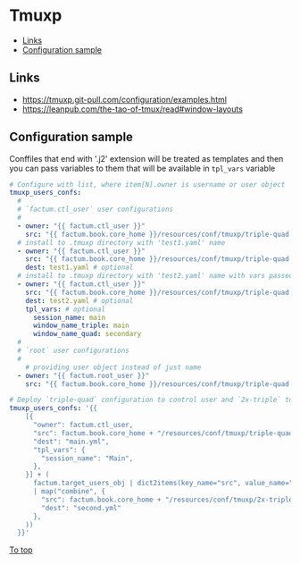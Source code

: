 # <a id="top"></a>Tmuxp

* [Links](#links)
* [Configuration sample](#configuration-sample)

## Links

* https://tmuxp.git-pull.com/configuration/examples.html
* https://leanpub.com/the-tao-of-tmux/read#window-layouts


## Configuration sample

Conffiles that end with '.j2' extension will be treated as templates and then you can pass variables to them that will be available in `tpl_vars` variable

```yaml
# Configure with list, where item[N].owner is username or user object
tmuxp_users_confs:
  #
  # `factum.ctl_user` user configurations
  #
  - owner: "{{ factum.ctl_user }}"
    src: "{{ factum.book.core_home }}/resources/conf/tmuxp/triple-quad.yaml.j2"
  # install to .tmuxp directory with 'test1.yaml' name
  - owner: "{{ factum.ctl_user }}"
    src: "{{ factum.book.core_home }}/resources/conf/tmuxp/triple-quad.yaml.j2"
    dest: test1.yaml # optional
  # install to .tmuxp directory with 'test2.yaml' name with vars passed
  - owner: "{{ factum.ctl_user }}"
    src: "{{ factum.book.core_home }}/resources/conf/tmuxp/triple-quad.yaml.j2"
    dest: test2.yaml # optional
    tpl_vars: # optional
      session_name: main
      window_name_triple: main
      window_name_quad: secondary
  #
  # `root` user configurations
  #
    # providing user object instead of just name
  - owner: "{{ factum.root_user }}"
    src: "{{ factum.book.core_home }}/resources/conf/tmuxp/triple-quad.yaml.j2"
```

```yaml
# Deploy `triple-quad` configuration to control user and `2x-triple` to all target users
tmuxp_users_confs: '{{
    [{
      "owner": factum.ctl_user,
      "src": factum.book.core_home + "/resources/conf/tmuxp/triple-quad.yaml.j2",
      "dest": "main.yml",
      "tpl_vars": {
        "session_name": "Main",
      },
    }] + (
      factum.target_users_obj | dict2items(key_name="src", value_name="owner")
      | map("combine", {
        "src": factum.book.core_home + "/resources/conf/tmuxp/2x-triple.yaml.j2",
        "dest": "second.yml"
      },
    ))
  }}'
```

[To top]

[To top]: #top
